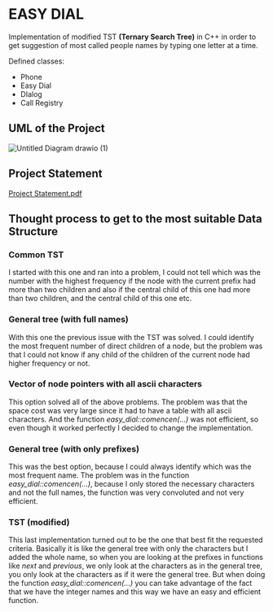 # EASY DIAL

Implementation of modified TST **(Ternary Search Tree)** in C++ in order to get suggestion of most called people names by typing one letter at a time.


Defined classes:

- Phone
- Easy Dial
- DIalog
- Call Registry


## UML of the Project

![Untitled Diagram drawio (1)](https://github.com/Blondie-TheManWithNoName/Easy-Dial/assets/58909117/e10e505c-b9de-4824-a0e9-76f9b80718be)

## Project Statement
[Project Statement.pdf](https://github.com/Blondie-TheManWithNoName/Easy-Dial/files/12608728/Project.Statement.pdf)



## Thought process to get to the most suitable Data Structure

### Common TST

I started with this one and ran into a problem, I could not tell which was the number with the highest frequency if the node with the current prefix had more than two children and also if the central child of this one had more than two children, and the central child of this one etc.

### General tree (with full names)

With this one the previous issue with the TST was solved. I could identify the most frequent number of direct children of a node, but the problem was that I could not know if any child of the children of the current node had higher frequency or not.

### Vector of node pointers with all ascii characters

This option solved all of the above problems. The problem was that the space cost was very large since it had to have a table with all ascii characters. And the function _easy_dial::comencen(...)_ was not efficient, so even though it worked perfectly I decided to change the implementation.

### General tree (with only prefixes)

This was the best option, because I could always identify which was the most frequent name. The problem was in the function _easy_dial::comencen(...)_, because I only stored the necessary characters and not the full names, the function was very convoluted and not very efficient.

### TST (modified)

This last implementation turned out to be the one that best fit the requested criteria. Basically it is like the general tree with only the characters but I added the whole name, so when you are looking at the prefixes in functions like _next_ and _previous_, we only look at the characters as in the general tree, you only look at the characters as if it were the general tree.
But when doing the function _easy_dial::comencen(...)_ you can take advantage of the fact that we have the integer names and this way we have an easy and efficient function.



